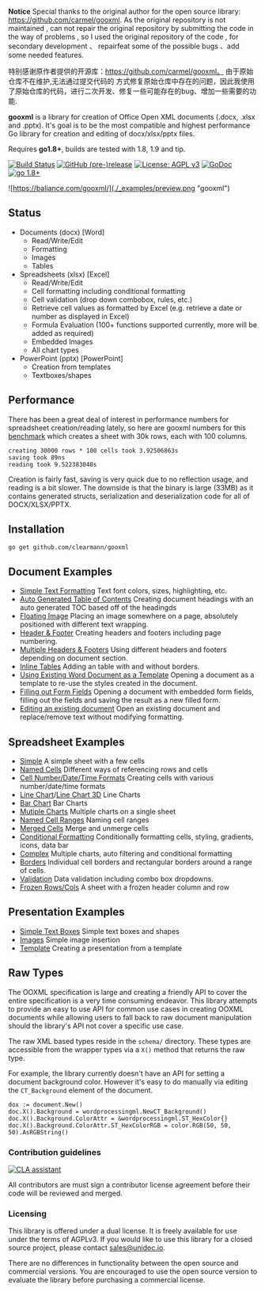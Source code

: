 **Notice** Special thanks to the original author for the open source library:
https://github.com/carmel/gooxml. As the original repository is not maintained , 
can not repair the original repository by submitting the code in the way of problems , 
so I used the original repository of the code , for secondary development 、 repairfeat some of the possible bugs 
、add some needed features.


特别感谢原作者提供的开源库：https://github.com/carmel/gooxml。 由于原始仓库不在维护,无法通过提交代码的
方式修复原始仓库中存在的问题，因此我使用了原始仓库的代码，进行二次开发、修复一些可能存在的bug、增加一些需要的功能.



**gooxml** is a library for creation of Office Open XML documents (.docx, .xlsx
and .pptx).  It's goal is to be the most compatible and highest performance Go
library for creation and editing of docx/xlsx/pptx files.

Requires **go1.8+**, builds are tested with 1.8, 1.9 and tip.

[![Build Status](https://travis-ci.org/baliance/gooxml.svg?branch=master)](https://travis-ci.org/baliance/gooxml)
[![GitHub (pre-)release](https://img.shields.io/github/release/baliance/gooxml/all.svg)](https://github.com/clearmann/gooxml/releases)
[![License: AGPL v3](https://img.shields.io/badge/License-Dual%20AGPL%20v3/Commercial-blue.svg)](https://www.gnu.org/licenses/agpl-3.0)
[![GoDoc](https://godoc.org/baliance.com/gooxml?status.svg)](https://godoc.org/baliance.com/gooxml)
[![go 1.8+](https://img.shields.io/badge/go-1.8%2B-blue.svg)](http://golang.org)

![https://baliance.com/gooxml/](./_examples/preview.png "gooxml")

## Status ##

- Documents (docx) [Word]
	- Read/Write/Edit
	- Formatting
	- Images
	- Tables
- Spreadsheets (xlsx) [Excel]
 	- Read/Write/Edit
 	- Cell formatting including conditional formatting
	- Cell validation (drop down combobox, rules, etc.)
    - Retrieve cell values as formatted by Excel (e.g. retrieve a date or number as displayed in Excel)
 	- Formula Evaluation (100+ functions supported currently, more will be added as required)
 	- Embedded Images
 	- All chart types
- PowerPoint (pptx) [PowerPoint]
	- Creation from templates
	- Textboxes/shapes


## Performance ##

There has been a great deal of interest in performance numbers for spreadsheet
creation/reading lately, so here are gooxml numbers for this
[benchmark](https://github.com/clearmann/gooxml/tree/master/_examples/spreadsheet/lots-of-rows)
which creates a sheet with 30k rows, each with 100 columns.

    creating 30000 rows * 100 cells took 3.92506863s
    saving took 89ns
    reading took 9.522383048s

Creation is fairly fast, saving is very quick due to no reflection usage, and
reading is a bit slower. The downside is that the binary is large (33MB) as it
contains generated structs, serialization and deserialization code for all of
DOCX/XLSX/PPTX.

## Installation ##

    go get github.com/clearmann/gooxml

## Document Examples ##

- [Simple Text Formatting](https://github.com/clearmann/gooxml/tree/master/_examples/document/simple) Text font colors, sizes, highlighting, etc.
- [Auto Generated Table of Contents](https://github.com/clearmann/gooxml/tree/master/_examples/document/toc) Creating document headings with an auto generated TOC based off of the headingds
- [Floating Image](https://github.com/clearmann/gooxml/tree/master/_examples/document/image) Placing an image somewhere on a page, absolutely positioned with different text wrapping.
- [Header & Footer](https://github.com/clearmann/gooxml/tree/master/_examples/document/header-footer) Creating headers and footers including page numbering.
- [Multiple Headers & Footers](https://github.com/clearmann/gooxml/tree/master/_examples/document/header-footer-multiple) Using different headers and footers depending on document section.
- [Inline Tables](https://github.com/clearmann/gooxml/tree/master/_examples/document/tables) Adding an table with and without borders.
- [Using Existing Word Document as a Template](https://github.com/clearmann/gooxml/tree/master/_examples/document/use-template) Opening a document as a template to re-use the styles created in the document.
- [Filling out Form Fields](https://github.com/clearmann/gooxml/tree/master/_examples/document/fill-out-form) Opening a document with embedded form fields, filling out the fields and saving the result as  a new filled form.
- [Editing an existing document](https://github.com/clearmann/gooxml/tree/master/_examples/document/edit-document) Open an existing document and replace/remove text without modifying formatting.

## Spreadsheet Examples ##
- [Simple](https://github.com/clearmann/gooxml/tree/master/_examples/spreadsheet/simple) A simple sheet with a few cells
- [Named Cells](https://github.com/clearmann/gooxml/tree/master/_examples/spreadsheet/named-cells) Different ways of referencing rows and cells
- [Cell Number/Date/Time Formats](https://github.com/clearmann/gooxml/tree/master/_examples/spreadsheet/number-date-time-formats) Creating cells with various number/date/time formats
- [Line Chart](https://github.com/clearmann/gooxml/tree/master/_examples/spreadsheet/line-chart)/[Line Chart 3D](https://github.com/clearmann/gooxml/tree/master/_examples/spreadsheet/line-chart-3d) Line Charts
- [Bar Chart](https://github.com/clearmann/gooxml/tree/master/_examples/spreadsheet/bar-chart) Bar Charts
- [Mutiple Charts](https://github.com/clearmann/gooxml/tree/master/_examples/spreadsheet/multiple-charts) Multiple charts on a single sheet
- [Named Cell Ranges](https://github.com/clearmann/gooxml/tree/master/_examples/spreadsheet/named-ranges) Naming cell ranges
- [Merged Cells](https://github.com/clearmann/gooxml/tree/master/_examples/spreadsheet/merged) Merge and unmerge cells
- [Conditional Formatting](https://github.com/clearmann/gooxml/tree/master/_examples/spreadsheet/conditional-formatting) Conditionally formatting cells, styling, gradients, icons, data bar
- [Complex](https://github.com/clearmann/gooxml/tree/master/_examples/spreadsheet/complex) Multiple charts, auto filtering and conditional formatting
- [Borders](https://github.com/clearmann/gooxml/tree/master/_examples/spreadsheet/borders) Individual cell borders and rectangular borders around a range of cells.
- [Validation](https://github.com/clearmann/gooxml/tree/master/_examples/spreadsheet/validation) Data validation including combo box dropdowns.
- [Frozen Rows/Cols](https://github.com/clearmann/gooxml/tree/master/_examples/spreadsheet/freeze-rows-cols) A sheet with a frozen header column and row

## Presentation Examples ##

- [Simple Text Boxes](https://github.com/clearmann/gooxml/tree/master/_examples/presentation/simple) Simple text boxes and shapes
- [Images](https://github.com/clearmann/gooxml/tree/master/_examples/presentation/image) Simple image insertion
- [Template](https://github.com/clearmann/gooxml/tree/master/_examples/presentation/use-template/simple) Creating a presentation from a template

## Raw Types ##

The OOXML specification is large and creating a friendly API to cover the entire
specification is a very time consuming endeavor.  This library attempts to
provide an easy to use API for common use cases in creating OOXML documents
while allowing users to fall back to raw document manipulation should the
library's API not cover a specific use case.

The raw XML based types reside in the ```schema/``` directory. These types are
accessible from the wrapper types via a ```X()``` method that returns the raw
type. 

For example, the library currently doesn't have an API for setting a document
background color. However it's easy to do manually via editing the
```CT_Background``` element of the document.

    dox := document.New()
    doc.X().Background = wordprocessingml.NewCT_Background()
	doc.X().Background.ColorAttr = &wordprocessingml.ST_HexColor{}
	doc.X().Background.ColorAttr.ST_HexColorRGB = color.RGB(50, 50, 50).AsRGBString()

### Contribution guidelines ###

[![CLA assistant](https://cla-assistant.io/readme/badge/baliance/gooxml)](https://cla-assistant.io/baliance/gooxml)

All contributors are must sign a contributor license agreement before their code
will be reviewed and merged.


### Licensing ###

This library is offered under a dual license. It is freely available for use
under the terms of AGPLv3. If you would like to use this library for a closed
source project, please contact sales@unidoc.io.

There are no differences in functionality between the open source and commercial 
versions. You are encouraged to use the open source version to evaluate the library
before purchasing a commercial license.

